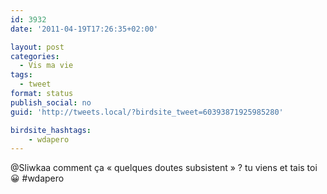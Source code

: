 ```yaml
---
id: 3932
date: '2011-04-19T17:26:35+02:00'

layout: post
categories:
  - Vis ma vie
tags:
  - tweet
format: status
publish_social: no
guid: 'http://tweets.local/?birdsite_tweet=60393871925985280'

birdsite_hashtags:
    - wdapero
---
```


@Sliwkaa comment ça « quelques doutes subsistent » ? tu viens et tais toi 😀 #wdapero